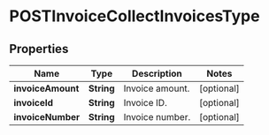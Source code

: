 
# POSTInvoiceCollectInvoicesType

## Properties
Name | Type | Description | Notes
------------ | ------------- | ------------- | -------------
**invoiceAmount** | **String** | Invoice amount.  |  [optional]
**invoiceId** | **String** | Invoice ID.  |  [optional]
**invoiceNumber** | **String** | Invoice number.  |  [optional]



